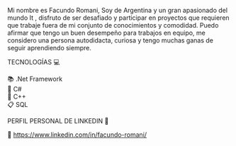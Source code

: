
Mi nombre es Facundo Romani, Soy de Argentina y un gran apasionado del mundo It , disfruto de ser desafiado y participar en proyectos que requieren que trabaje fuera de mi conjunto de conocimientos y comodidad. Puedo afirmar que tengo un buen desempeño para trabajos en equipo, me considero una persona autodidacta, curiosa y tengo muchas ganas de seguir aprendiendo siempre. 

TECNOLOGÍAS 💻 

📚 .Net Framework   
🎹 C#   
🥐 C++  
📋 SQL

PERFIL PERSONAL DE LINKEDIN 💼 

🍵 https://www.linkedin.com/in/facundo-romani/








